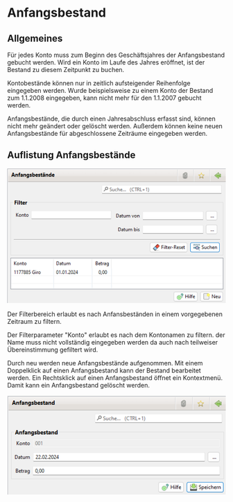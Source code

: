 # Anfangsbestand

## Allgemeines

Für jedes Konto muss zum Beginn des Geschäftsjahres der Anfangsbestand gebucht werden. Wird ein Konto im Laufe des Jahres eröffnet, ist der Bestand zu diesem Zeitpunkt zu buchen.

Kontobestände können nur in zeitlich aufsteigender Reihenfolge eingegeben werden. Wurde beispielsweise zu einem Konto der Bestand zum 1.1.2008 eingegeben, kann nicht mehr für den 1.1.2007 gebucht werden.

Anfangsbestände, die durch einen Jahresabschluss erfasst sind, können nicht mehr geändert oder gelöscht werden. Außerdem können keine neuen Anfangsbestände für abgeschlossene Zeiträume eingegeben werden.

## Auflistung Anfangsbestände

![](../../assets/anfangsbestandsliste.png)

Der Filterbereich erlaubt es nach Anfansbeständen in einem vorgegebenen Zeitraum zu filtern.

Der Filterparameter "Konto" erlaubt es nach dem Kontonamen zu filtern. der Name muss nicht vollständig eingegeben werden da auch nach teilweiser Übereinstimmung gefiltert wird.

Durch neu werden neue Anfangsbestände aufgenommen. Mit einem Doppelklick auf einen Anfangsbestand kann der Bestand bearbeitet werden. Ein Rechtsklick auf einen Anfangsbestand öffnet ein Kontextmenü. Damit kann ein Anfangsbestand gelöscht werden.

![](../../assets/anfangsbestand.png)

